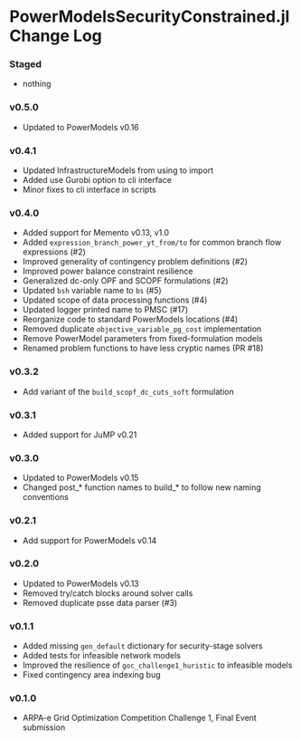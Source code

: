 PowerModelsSecurityConstrained.jl Change Log
============================================

### Staged
- nothing

### v0.5.0
- Updated to PowerModels v0.16

### v0.4.1
- Updated InfrastructureModels from using to import
- Added use Gurobi option to cli interface
- Minor fixes to cli interface in scripts

### v0.4.0
- Added support for Memento v0.13, v1.0
- Added `expression_branch_power_yt_from/to` for common branch flow expressions (#2)
- Improved generality of contingency problem definitions (#2)
- Improved power balance constraint resilience
- Generalized dc-only OPF and SCOPF formulations (#2)
- Updated `bsh` variable name to `bs` (#5)
- Updated scope of data processing functions (#4)
- Updated logger printed name to PMSC (#17)
- Reorganize code to standard PowerModels locations (#4)
- Removed duplicate `objective_variable_pg_cost` implementation
- Remove PowerModel parameters from fixed-formulation models
- Renamed problem functions to have less cryptic names (PR #18)

### v0.3.2
- Add variant of the `build_scopf_dc_cuts_soft` formulation

### v0.3.1
- Added support for JuMP v0.21

### v0.3.0
- Updated to PowerModels v0.15
- Changed post_* function names to build_* to follow new naming conventions

### v0.2.1
- Add support for PowerModels v0.14

### v0.2.0
- Updated to PowerModels v0.13
- Removed try/catch blocks around solver calls
- Removed duplicate psse data parser (#3)

### v0.1.1
- Added missing `gen_default` dictionary for security-stage solvers
- Added tests for infeasible network models
- Improved the resilience of `goc_challenge1_huristic` to infeasible models
- Fixed contingency area indexing bug

### v0.1.0
- ARPA-e Grid Optimization Competition Challenge 1, Final Event submission
